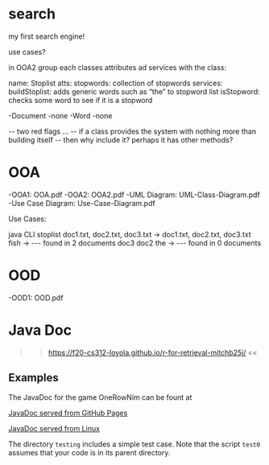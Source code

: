 # search
my first search engine!

use cases?

in OOA2 group each classes attributes ad services with the class:

name: Stoplist
atts: 
  stopwords: collection of stopwords
services:
  buildStoplist: adds generic words such as “the” to stopword list
  isStopword: checks some word to see if it is a stopword


-Document
    -none
-Word
    -none

-- two red flags ... 
-- if a class provides the system with nothing more than building itself
-- then why include it?  perhaps it has other methods?

# OOA

-OOA1: OOA.pdf
-OOA2: OOA2.pdf
-UML Diagram: UML-Class-Diagram.pdf
-Use Case Diagram: Use-Case-Diagram.pdf

Use Cases:

java CLI stoplist doc1.txt, doc2.txt, doc3.txt -> doc1.txt, doc2.txt, doc3.txt
fish -> --- found in 2 documents doc3 doc2
the -> --- found in 0 documents

# OOD

-OOD1: OOD.pdf

# Java Doc

>> https://f20-cs312-loyola.github.io/r-for-retrieval-mitchb25j/ <<

## Examples

The JavaDoc for the game OneRowNim can be fount at

  <a href="https://f19-cs312-loyola.github.io/Nim"> JavaDoc served from GitHub Pages </a>
  
  <a href="http://www.cs.loyola.edu/~binkley/312/src/javadoc-examples/Nim.docs"> JavaDoc served from Linux </a>


The directory `testing` includes a simple test case.  Note that the script 
`test0` assumes that your code is in its parent directory.

